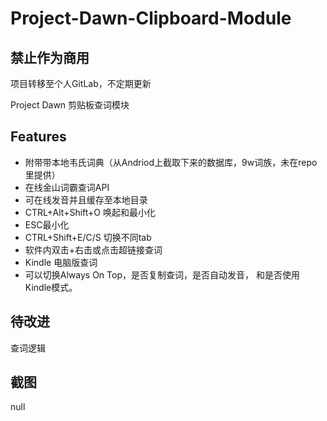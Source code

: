 # Project-Dawn-Clipboard-Module
## 禁止作为商用

项目转移至个人GitLab，不定期更新

Project Dawn 剪贴板查词模块

## Features

* 附带带本地韦氏词典（从Andriod上截取下来的数据库，9w词族，未在repo里提供）
* 在线金山词霸查词API
* 可在线发音并且缓存至本地目录
* CTRL+Alt+Shift+O 唤起和最小化
* ESC最小化
* CTRL+Shift+E/C/S 切换不同tab
* 软件内双击+右击或点击超链接查词
* Kindle 电脑版查词
* 可以切换Always On Top，是否复制查词，是否自动发音， 和是否使用Kindle模式。

## 待改进
查词逻辑

## 截图

null
